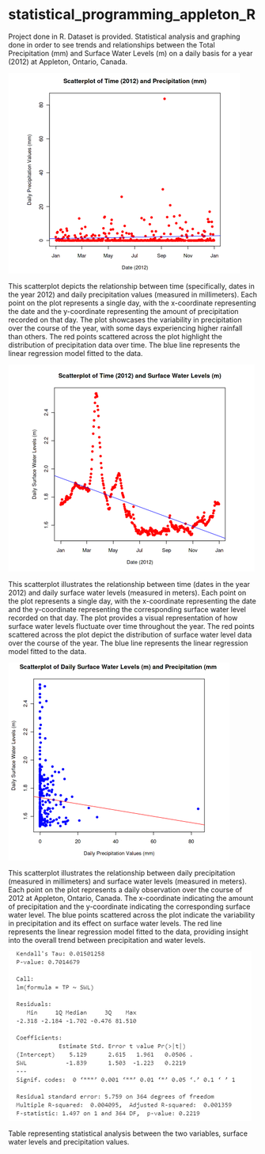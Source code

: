 # statistical_programming_appleton_R
Project done in R. Dataset is provided. Statistical analysis and graphing done in order to see trends and relationships between the Total Precipitation (mm) and Surface Water Levels (m) on a daily basis for a year (2012) at Appleton, Ontario, Canada.

![alt text](https://github.com/sarapkm/statistical_programming_appleton_R/blob/main/graphs/Scatterplot_Date_Vs_Precipitation.PNG?raw=true)

This scatterplot depicts the relationship between time (specifically, dates in the year 2012) and daily precipitation values (measured in millimeters). Each point on the plot represents a single day, with the x-coordinate representing the date and the y-coordinate representing the amount of precipitation recorded on that day. The plot showcases the variability in precipitation over the course of the year, with some days experiencing higher rainfall than others. The red points scattered across the plot highlight the distribution of precipitation data over time. The blue line represents the linear regression model fitted to the data.

![alt text](https://github.com/sarapkm/statistical_programming_appleton_R/blob/main/graphs/Scatterplot_Date_Vs_Surface_Water_Levels.PNG?raw=true)

This scatterplot illustrates the relationship between time (dates in the year 2012) and daily surface water levels (measured in meters). Each point on the plot represents a single day, with the x-coordinate representing the date and the y-coordinate representing the corresponding surface water level recorded on that day. The plot provides a visual representation of how surface water levels fluctuate over time throughout the year. The red points scattered across the plot depict the distribution of surface water level data over the course of the year. The blue line represents the linear regression model fitted to the data.

![alt text](https://github.com/sarapkm/statistical_programming_appleton_R/blob/main/graphs/Scatterplot_Surface_Water_Levels_Vs_Precipitation.PNG?raw=true)

This scatterplot illustrates the relationship between daily precipitation (measured in millimeters) and surface water levels (measured in meters). Each point on the plot represents a daily observation over the course of 2012 at Appleton, Ontario, Canada. The x-coordinate indicating the amount of precipitation and the y-coordinate indicating the corresponding surface water level. The blue points scattered across the plot indicate the variability in precipitation and its effect on surface water levels. The red line represents the linear regression model fitted to the data, providing insight into the overall trend between precipitation and water levels.

![alt text](https://github.com/sarapkm/statistical_programming_appleton_R/blob/main/graphs/Statistics_Table.PNG?raw=true)

Table representing statistical analysis between the two variables, surface water levels and precipitation values. 
